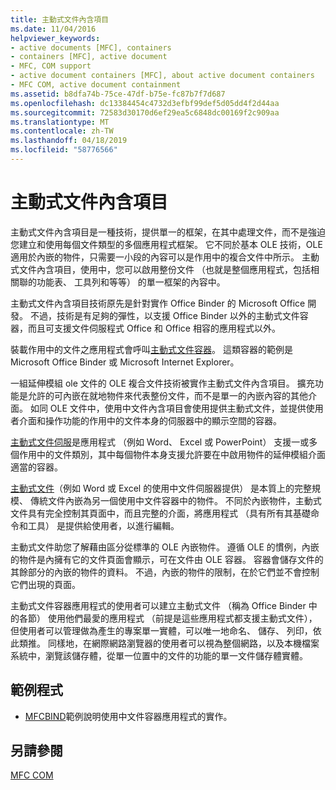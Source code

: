 ```yaml
---
title: 主動式文件內含項目
ms.date: 11/04/2016
helpviewer_keywords:
- active documents [MFC], containers
- containers [MFC], active document
- MFC, COM support
- active document containers [MFC], about active document containers
- MFC COM, active document containment
ms.assetid: b8dfa74b-75ce-47df-b75e-fc87b7f7d687
ms.openlocfilehash: dc13384454c4732d3efbf99def5d05dd4f2d44aa
ms.sourcegitcommit: 72583d30170d6ef29ea5c6848dc00169f2c909aa
ms.translationtype: MT
ms.contentlocale: zh-TW
ms.lasthandoff: 04/18/2019
ms.locfileid: "58776566"
---
```

# <a name="active-document-containment"></a>主動式文件內含項目

主動式文件內含項目是一種技術，提供單一的框架，在其中處理文件，而不是強迫您建立和使用每個文件類型的多個應用程式框架。 它不同於基本 OLE 技術，OLE 適用於內嵌的物件，只需要一小段的內容可以是作用中的複合文件中所示。 主動式文件內含項目，使用中，您可以啟用整份文件 （也就是整個應用程式，包括相關聯的功能表、 工具列和等等） 的單一框架的內容中。

主動式文件內含項目技術原先是針對實作 Office Binder 的 Microsoft Office 開發。 不過，技術是有足夠的彈性，以支援 Office Binder 以外的主動式文件容器，而且可支援文件伺服程式 Office 和 Office 相容的應用程式以外。

裝載作用中的文件之應用程式會呼叫[主動式文件容器](../mfc/active-document-containers.md)。 這類容器的範例是 Microsoft Office Binder 或 Microsoft Internet Explorer。

一組延伸模組 ole 文件的 OLE 複合文件技術被實作主動式文件內含項目。 擴充功能是允許的可內嵌在就地物件來代表整份文件，而不是單一的內嵌內容的其他介面。 如同 OLE 文件中，使用中文件內含項目會使用提供主動式文件，並提供使用者介面和操作功能的作用中的文件本身的伺服器中的顯示空間的容器。

[主動式文件伺服](../mfc/active-document-servers.md)是應用程式 （例如 Word、 Excel 或 PowerPoint） 支援一或多個作用中的文件類別，其中每個物件本身支援允許要在中啟用物件的延伸模組介面適當的容器。

[主動式文件](../mfc/active-documents.md)（例如 Word 或 Excel 的使用中文件伺服器提供） 是本質上的完整規模、 傳統文件內嵌為另一個使用中文件容器中的物件。 不同於內嵌物件，主動式文件具有完全控制其頁面中，而且完整的介面，將應用程式 （具有所有其基礎命令和工具） 是提供給使用者，以進行編輯。

主動式文件助您了解藉由區分從標準的 OLE 內嵌物件。 遵循 OLE 的慣例，內嵌的物件是內擁有它的文件頁面會顯示，可在文件由 OLE 容器。 容器會儲存文件的其餘部分的內嵌的物件的資料。 不過，內嵌的物件的限制，在於它們並不會控制它們出現的頁面。

主動式文件容器應用程式的使用者可以建立主動式文件 （稱為 Office Binder 中的各節） 使用他們最愛的應用程式 （前提是這些應用程式都支援主動式文件），但使用者可以管理做為產生的專案單一實體，可以唯一地命名、 儲存、 列印，依此類推。 同樣地，在網際網路瀏覽器的使用者可以視為整個網路，以及本機檔案系統中，瀏覽該儲存體，從單一位置中的文件的功能的單一文件儲存體實體。

## <a name="sample-programs"></a>範例程式

- [MFCBIND](../overview/visual-cpp-samples.md)範例說明使用中文件容器應用程式的實作。

## <a name="see-also"></a>另請參閱

[MFC COM](../mfc/mfc-com.md)
